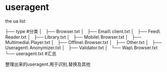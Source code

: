# useragent
the ua list

├── type #分类
│   ├── Browser.txt
│   ├── Email\ client.txt
│   ├── Feed\ Reader.txt
│   ├── Library.txt
│   ├── Mobile\ Browser.txt
│   ├── Multimedia\ Player.txt
│   ├── Offline\ Browser.txt
│   ├── Other.txt
│   ├── Useragent\ Anonymizer.txt
│   ├── Validator.txt
│   └── Wap\ Browser.txt
└── useragent.txt #汇总


整理出来的useragent.用于识别,替换及其他
